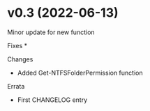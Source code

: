 # v0.3 (2022-06-13)
Minor update for new function

Fixes
* 

Changes
* Added Get-NTFSFolderPermission function

Errata
* First CHANGELOG entry